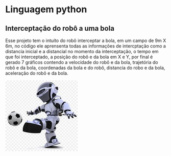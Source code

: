 # Linguagem python
## Interceptação do robô a uma bola
Esse projeto tem o intuíto do robô interceptar a bola, em um campo de 9m X 6m, no código ele aprensenta todas as informações de intercptação como a distancia inicial e a distancial no momento da interceptação, o tempo em que foi interceptado, a posição do robô e da bola em X e Y, por final é gerado 7 gráficos contendo a velocidade do robô e da bola, trajetória do robô e da bola, coordenadas da bola e do robô, distancia do robo e da bola, aceleração do robô e da bola.

![Robo jogando futebol](https://github.com/MuriloGomesMunhoz/python/blob/main/robo.jpg)

